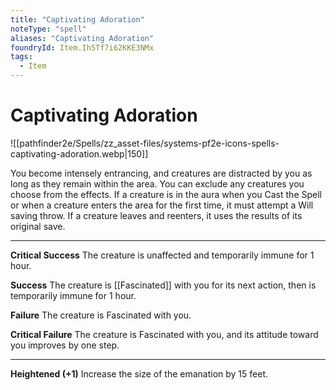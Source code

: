 ```yaml
---
title: "Captivating Adoration"
noteType: "spell"
aliases: "Captivating Adoration"
foundryId: Item.Ih5Tf7i62KKE3NMx
tags:
  - Item
---
```


# Captivating Adoration
![[pathfinder2e/Spells/zz_asset-files/systems-pf2e-icons-spells-captivating-adoration.webp|150]]

You become intensely entrancing, and creatures are distracted by you as long as they remain within the area. You can exclude any creatures you choose from the effects. If a creature is in the aura when you Cast the Spell or when a creature enters the area for the first time, it must attempt a Will saving throw. If a creature leaves and reenters, it uses the results of its original save.

* * *

**Critical Success** The creature is unaffected and temporarily immune for 1 hour.

**Success** The creature is [[Fascinated]] with you for its next action, then is temporarily immune for 1 hour.

**Failure** The creature is Fascinated with you.

**Critical Failure** The creature is Fascinated with you, and its attitude toward you improves by one step.

* * *

**Heightened (+1)** Increase the size of the emanation by 15 feet.
